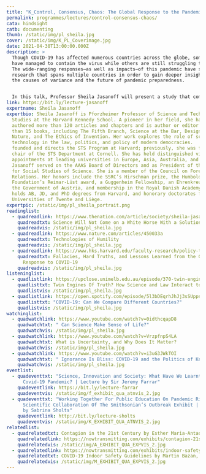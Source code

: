 ```yaml
---
title: "K_Control, Consensus, Chaos: The Global Response to the Pandemic"
permalink: programmes/lectures/control-consensus-chaos/
cata: hindsight
catb: documenting
thumb: /static/img/pl_sheila.jpg
cover: /static/img/K_PL_Coverimage.jpg
date: 2021-04-30T13:00:00.000Z
description: >
  Though COVID-19 has affected numerous countries across the globe, some nations
  have managed to contain the virus while others are still struggling to do so.
  The wide-ranging responses—as well as impacts—of this pandemic have spurred
  research that spans multiple countries in order to gain deeper insights into
  the causes of variance and the future of pandemic preparedness.


  In this talk, Professor Sheila Jasanoff will present a study that compared pandemic responses in eighteen countries. Research teams in each country have closely followed the crisis in three interlocking sectors—health, economy, politics—providing vital information on how and why Covid-19 has produced such different outcomes and what policy-makers can do moving forward. Jasanoff, who co-directed the study, will talk about the most surprising findings from this massive undertaking and discuss how they can inform our understanding of the human impacts of the pandemic.
link: https://bit.ly/lecture-jasanoff
expertname: Sheila Jasanoff
expertbio: Sheila Jasanoff is Pforzheimer Professor of Science and Technology
  Studies at the Harvard Kennedy School. A pioneer in her field, she has
  authored more than 120 articles and chapters and is author or editor of more
  than 15 books, including The Fifth Branch, Science at the Bar, Designs on
  Nature, and The Ethics of Invention. Her work explores the role of science and
  technology in the law, politics, and policy of modern democracies.   She
  founded and directs the STS Program at Harvard; previously, she was founding
  chair of the STS Department at Cornell. She has held distinguished visiting
  appointments at leading universities in Europe, Asia, Australia, and the US.
  Jasanoff served on the AAAS Board of Directors and as President of the Society
  for Social Studies of Science. She is a member of the Council on Foreign
  Relations. Her honors include the SSRC’s Hirschman prize, the Humboldt
  Foundation’s Reimar-Lüst award, a Guggenheim Fellowship, an Ehrenkreuz from
  the Government of Austria, and membership in the Royal Danish Academy. She
  holds AB, JD, and PhD degrees from Harvard, and honorary doctorates from the
  Universities of Twente and Liège.
expertpic: /static/img/pl_sheila_portrait.png
readinglist:
  - quadreadlink: https://www.thenation.com/article/society/sheila-jasanoff-interview-coronavirus/
    quadreadtxt: Science Will Not Come on a White Horse With a Solution
    quadreadvis: /static/img/pl_sheila.jpg
  - quadreadlink: https://www.nature.com/articles/450033a
    quadreadtxt: Technologies of Humility
    quadreadvis: /static/img/pl_sheila.jpg
  - quadreadlink: https://www.hks.harvard.edu/faculty-research/policy-topics/health/fallacies-hard-truths-and-lessons-learned-global-response
    quadreadtxt: Fallacies, Hard Truths, and Lessons Learned from the Global
      Response to COVID-19
    quadreadvis: /static/img/pl_sheila.jpg
listeninglist:
  - quadlistlink: https://upclose.unimelb.edu.au/episode/370-twin-engines-truth-how-science-and-law-interact-construct-our-world
    quadlisttxt: Twin Engines Of Truth? How Science and Law Interact to Construct Our World
    quadlistvis: /static/img/pl_sheila.jpg
  - quadlistlink: https://open.spotify.com/episode/5l3bDEqrhJhJj3sSUppndY?si=ldL-e0_mRS6xg4gfm92IlQ
    quadlisttxt: "COVID-19: Can We Compare Different Countries?"
    quadlistvis: /static/img/pl_sheila.jpg
watchinglist:
  - quadwatchlink: https://www.youtube.com/watch?v=0idthcqapD8
    quadwatchtxt: " Can Science Make Sense of Life?"
    quadwatchvis: /static/img/pl_sheila.jpg
  - quadwatchlink: https://www.youtube.com/watch?v=VrzpfnpS4LA
    quadwatchtxt: What is Uncertainty, and Why Does It Matter?
    quadwatchvis: /static/img/pl_sheila.jpg
  - quadwatchlink: https://www.youtube.com/watch?v=i3uG3JWkTOI
    quadwatchtxt: " Ignorance Is Bliss: COVID-19 and the Politics of Knowledge"
    quadwatchvis: /static/img/pl_sheila.jpg
eventlist:
  - quadeventtxt: "Science, Innovation and Society: What Have We Learnt From the
      Covid-19 Pandemic? | Lecture by Sir Jeremy Farrar"
    quadeventlink: https://bit.ly/lecture-farrar
    quadeventvis: /static/img/f_exhibit_qua_atnvis_2.jpg
  - quadeventtxt: "Working Together For Public Education On Pandemic Risks: The
      Scientific Collaboration Of The Smithsonian’s Outbreak Exhibit | Lecture
      by Sabrina Sholts"
    quadeventlink: http://bit.ly/lecture-sholts
    quadeventvis: /static/img/K_EXHIBIT_QUA_ATNVIS_2.jpg
relatedlist:
  - quadrelatedtxt: Contagion in the 21st Century by Esther Maria-Antao
    quadrelatedlink: https://nowtransmitting.com/exhibits/contagion-21st-century/
    quadrelatedvis: /static/img/A_EXHIBIT_QUA_EXPVIS_2.jpg
  - quadrelatedlink: https://nowtransmitting.com/exhibits/indoor-safety-guidelines/
    quadrelatedtxt: COVID-19 Indoor Safety Guidelines by Martin Bazan, John Bush, Kasim Khan
    quadrelatedvis: /static/img/M_EXHIBIT_QUA_EXPVIS_2.jpg
---
```

